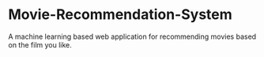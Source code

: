 # Movie-Recommendation-System
A machine learning based web application for recommending movies based on the film you like.
